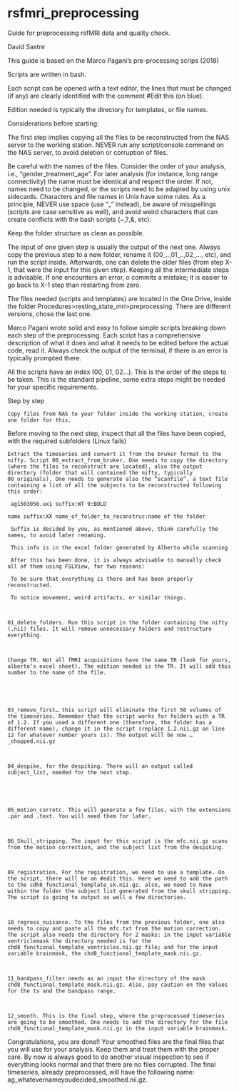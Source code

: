 # rsfmri_preprocessing

Guide for preprocessing rsfMRI data and quality check. 

David Sastre 

 

This guide is based on the Marco Pagani’s pre-processing scrips (2018) 

Scripts are written in bash. 

Each script can be opened with a text editor, the lines that must be changed (if any) are clearly identified with the comment #Edit this (on blue). 

Edition needed is typically the directory for templates, or file names. 

  

Considerations before starting: 

The first step implies copying all the files to be reconstructed from the NAS server to the working station. NEVER run any script/console command on the NAS server, to avoid deletion or corruption of files.  

Be careful with the names of the files. Consider the order of your analysis, i.e., “gender_treatment_age”. For later analysis (for instance, long range connectivity) the name must be identical and respect the order. If not, names need to be changed, or the scripts need to be adapted by using unix sidecards. Characters and file names in Unix have some rules. As a principle, NEVER use space (use “_” instead), be aware of misspellings (scripts are case sensitive as well), and avoid weird characters that can create conflicts with the bash scripts (~,?,&, etc). 

Keep the folder structure as clean as possible.  

The input of one given step is usually the output of the next one. Always copy the previous step to a new folder, rename it (00_..,01_..,02_..., etc), and run the script inside. Afterwards, one can delete the older files (from step X-1, that were the input for this given step). Keeping all the intermediate steps is advisable. If one encounters an error, o commits a mistake; it is easier to go back to X-1 step than restarting from zero.  

The files needed (scripts and templates) are located in the One Drive, inside the folder Procedures>resting_state_mri>preprocessing. There are different versions, chose the last one. 

 

Marco Pagani wrote solid and easy to follow simple scripts breaking down each step of the preprocessing. Each script has a comprehensive description of what it does and what it needs to be edited before the actual code, read it. Always check the output of the terminal, if there is an error is typically prompted there. 

All the scripts have an index (00, 01, 02…). This is the order of the steps to be taken. This is the standard pipeline, some extra steps might be needed for your specific requirements. 

Step by step 

    Copy files from NAS to your folder inside the working station, create one folder for this. 

Before moving to the next step, inspect that all the files have been copied, with the required subfolders (Linux fails) 

 

    Extract the timeseries and convert it from the bruker format to the nifty. Script 00_extract_from_bruker. One needs to copy the directory (where the files to reconstruct are located), also the output directory (folder that will contained the nifty, typically 00_originals). One needs to generate also the “scanfile”, a text file containing a list of all the subjects to be reconstructed following this order: 

     ag150305b.ux1 suffix:WT 9:BOLD     

    name suffix:XX name_of_folder_to_reconstruc:name of the folder 

     Suffix is decided by you, as mentioned above, think carefully the names, to avoid later renaming. 

     This info is in the excel folder generated by Alberto while scanning 

     After this has been done, it is always advisable to manually check all of them using FSLView, for two reasons: 

     To be sure that everything is there and has been properly reconstructed. 

     To notice movement, weird artifacts, or similar things. 

 

    01_delete_folders. Run this script in the folder containing the nifty (.nii) files. It will remove unnecessary folders and restructure everything. 

 

    Change TR. Not all fMRI acquisitions have the same TR (look for yours, alberto’s excel sheet). The edition needed is the TR. It will add this number to the name of the file. 

 

 

    03_remove_first… this script will eliminate the first 50 volumes of the timeseries. Remember that the script works for folders with a TR of 1.2. If you used a different one (therefore, the folder has a different name), change it in the script (replace 1.2.nii.gz on line 12 for whatever number yours is). The output will be now …_chopped.nii.gz 

 

    04_despike, for the despiking. There will an output called subject_list, needed for the next step. 

 

 

    05_motion_corretc. This will generate a few files, with the extensions .par and .text. You will need them for later. 

 

    06_Skull_stripping. The input for this script is the mfc.nii.gz scans from the motion correction, and the subject list from the despiking. 

 

    09_registration. For the registration, we need to use a template. On the script, there will be an #edit this. Here we need to add the path to the cdh8_functional_template_sk.nii.gz. also, we need to have within the folder the subject list generated from the skull stripping. The script is going to output as well a few directories. 

 

    10_regress_nuisance. To the files from the previous folder, one also needs to copy and paste all the mfc.txt from the motion correction. The script also needs the directory for 2 masks: in the input variable ventriclemask the directory needed is for the chd8_functional_template_ventricles.nii.gz file; and for the input variable brainmask, the chd8_functional_template_mask.nii.gz. 

 

    11_bandpass_filter needs as an input the directory of the mask chd8_functional_template_mask.nii.gz. Also, pay caution on the values for the ts and the bandpass range. 

 

    12_smooth. This is the final step, where the preprocessed timeseries are going to be smoothed. One needs to add the directory for the file chd8_functional_template_mask.nii.gz in the input variable brainmask. 

Congratulations, you are done!! Your smoothed files are the final files that you will use for your analysis. Keep them and treat them with the proper care. By now is always good to do another visual inspection to see if everything looks normal and that there are no files corrupted. The final timeseries, already preprocessed, will have the following name: ag_whatevernameyoudecided_smoothed.nii.gz. 

